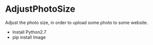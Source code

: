 # AdjustPhotoSize
Adjust the photo size, in order to upload some photo to some website.

- Install Python2.7
- pip install Image
